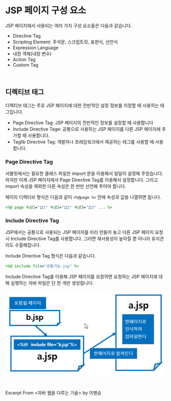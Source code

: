 # JSP 페이지 구성 요소

JSP 페이지에서 사용되는 여러 가지 구성 요소들은 다음과 같습니다.

- Directive Tag
- Scripting Element: 주석문, 스크립트릿, 표현식, 선언식
- Expression Language
- 내장 객체(내장 변수)
- Action Tag
- Custom Tag

&nbsp;

## 디렉티브 태그

디렉티브 태그는 주로 JSP 페이지에 대한 전반적인 설정 정보를 지정할 때 사용하는 태그입니다.

- Page Directive Tag: JSP 페이지의 전반적인 정보를 설정할 때 사용합니다
- Include Directive Tage: 공통으로 사용하는 JSP 페이지를 다른 JSP 페이지에 추가할 때 사용합니다.
- Taglib Directive Tag: 개발자나 프레임워크에서 제공하는 태그를 사용할 때 사용합니다.

### Page Directive Tag

서블릿에서는 필요한 클래스 파일은 import 문을 이용해서 일일이 설정해 주었습니다. 하지만 이제 JSP 페이지에서 Page Directive Tag를 이용해서 설정합니다. 그리고 import 속성을 제외한 다른 속성은 한 번만 선언해 주어야 합니다.

페이지 디렉티브 형식은 다음과 같이 ```<%@page %>``` 안에 속성과 값을 나열하면 됩니다.

```jsp
<%@ page 속성1="값1" 속성2="값2" 속성3="값3" ... %>
```

### Include Directive Tag

JSP에서는 공통으로 사용되는 JSP 페이지를 미리 만들어 놓고 다른 JSP 페이지 요청 시 Include Directive Tag를 사용합니다. 그러면 재사용성이 높아질 뿐 아니라 유지관리도 수월해집니다.

Include Directive Tag 형식은 다음과 같습니다.

```jsp
<%@ include file="공통기능.jsp" %>
```

Include Directive Tag를 이용해 JSP 페이지를 요청하면 요청하는 JSP 페이지에 대해 실행하는 자바 파일은 단 한 개만 생성됩니다.

<img src="../images/jsp-include-tag.png" alt="jsp-include" width="500" style="margin-left: auto; margin-right: auto; display: block;"/>

&nbsp;

Excerpt From <자바 웹을 다루는 기술> by 이병승
